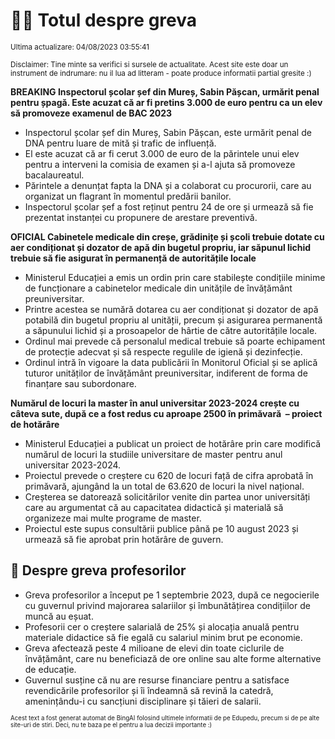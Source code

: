 # 👩‍🏫 Totul despre greva
<sub>Ultima actualizare: 04/08/2023 03:55:41</sub>

<sub>Disclaimer: Tine minte sa verifici si sursele de actualitate. Acest site este doar un instrument de indrumare: nu il lua ad litteram - poate produce informatii partial gresite :)</sub>

**BREAKING Inspectorul școlar șef din Mureș, Sabin Pășcan, urmărit penal pentru șpagă. Este acuzat că ar fi pretins 3.000 de euro pentru ca un elev să promoveze examenul de BAC 2023**
- Inspectorul școlar șef din Mureș, Sabin Pășcan, este urmărit penal de DNA pentru luare de mită și trafic de influență.
- El este acuzat că ar fi cerut 3.000 de euro de la părintele unui elev pentru a interveni la comisia de examen și a-l ajuta să promoveze bacalaureatul.
- Părintele a denunțat fapta la DNA și a colaborat cu procurorii, care au organizat un flagrant în momentul predării banilor.
- Inspectorul școlar șef a fost reținut pentru 24 de ore și urmează să fie prezentat instanței cu propunere de arestare preventivă.

**OFICIAL Cabinetele medicale din creșe, grădinițe și școli trebuie dotate cu aer condiționat și dozator de apă din bugetul propriu, iar săpunul lichid trebuie să fie asigurat în permanență de autoritățile locale**
- Ministerul Educației a emis un ordin prin care stabilește condițiile minime de funcționare a cabinetelor medicale din unitățile de învățământ preuniversitar.
- Printre acestea se numără dotarea cu aer condiționat și dozator de apă potabilă din bugetul propriu al unității, precum și asigurarea permanentă a săpunului lichid și a prosoapelor de hârtie de către autoritățile locale.
- Ordinul mai prevede că personalul medical trebuie să poarte echipament de protecție adecvat și să respecte regulile de igienă și dezinfecție.
- Ordinul intră în vigoare la data publicării în Monitorul Oficial și se aplică tuturor unităților de învățământ preuniversitar, indiferent de forma de finanțare sau subordonare.

**Numărul de locuri la master în anul universitar 2023-2024 crește cu câteva sute, după ce a fost redus cu aproape 2500 în primăvară  – proiect de hotărâre**
- Ministerul Educației a publicat un proiect de hotărâre prin care modifică numărul de locuri la studiile universitare de master pentru anul universitar 2023-2024.
- Proiectul prevede o creștere cu 620 de locuri față de cifra aprobată în primăvară, ajungând la un total de 63.620 de locuri la nivel național.
- Creșterea se datorează solicitărilor venite din partea unor universități care au argumentat că au capacitatea didactică și materială să organizeze mai multe programe de master.
- Proiectul este supus consultării publice până pe 10 august 2023 și urmează să fie aprobat prin hotărâre de guvern.

## 🏫 Despre greva profesorilor
- Greva profesorilor a început pe 1 septembrie 2023, după ce negocierile cu guvernul privind majorarea salariilor și îmbunătățirea condițiilor de muncă au eșuat.
- Profesorii cer o creștere salarială de 25% și alocația anuală pentru materiale didactice să fie egală cu salariul minim brut pe economie.
- Greva afectează peste 4 milioane de elevi din toate ciclurile de învățământ, care nu beneficiază de ore online sau alte forme alternative de educație.
- Guvernul susține că nu are resurse financiare pentru a satisface revendicările profesorilor și îi îndeamnă să revină la catedră, amenințându-i cu sancțiuni disciplinare și tăieri de salarii.


<sub><sub>Acest text a fost generat automat de BingAI folosind ultimele informatii de pe Edupedu, precum si de pe alte site-uri de stiri. Deci, nu te baza pe el pentru a lua decizii importante :)</sub></sub>